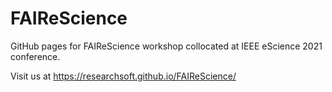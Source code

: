 # FAIReScience
GitHub pages for FAIReScience workshop collocated at IEEE eScience 2021 conference.

Visit us at https://researchsoft.github.io/FAIReScience/
